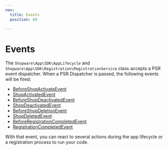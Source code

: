 ```yaml
---
nav:
  title: Events
  position: 60

---
```


# Events

The `Shopware\App\SDK\AppLifecycle` and `Shopware\App\SDK\Registration\RegistrationService` class accepts a PSR event dispatcher.
When a PSR Dispatcher is passed, the following events will be fired:

- [BeforeShopActivateEvent](https://github.com/shopware/app-php-sdk/blob/main/src/Event/BeforeShopActivateEvent.php)
- [ShopActivatedEvent](https://github.com/shopware/app-php-sdk/blob/main/src/Event/ShopActivatedEvent.php)
- [BeforeShopDeactivatedEvent](https://github.com/shopware/app-php-sdk/blob/main/src/Event/BeforeShopDeactivatedEvent.php)
- [ShopDeactivatedEvent](https://github.com/shopware/app-php-sdk/blob/main/src/Event/ShopDeactivatedEvent.php)
- [BeforeShopDeletionEvent](https://github.com/shopware/app-php-sdk/blob/main/src/Event/BeforeShopDeletionEvent.php)
- [ShopDeletedEvent](https://github.com/shopware/app-php-sdk/blob/main/src/Event/ShopDeletedEvent.php)
- [BeforeRegistrationCompletedEvent](https://github.com/shopware/app-php-sdk/blob/main/src/Event/BeforeRegistrationCompletedEvent.php)
- [RegistrationCompletedEvent](https://github.com/shopware/app-php-sdk/blob/main/src/Event/RegistrationCompletedEvent.php)

With that event, you can react to several actions during the app lifecycle or a registration process to run your code.
